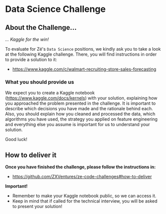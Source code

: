 # Data Science Challenge

## About the Challenge... 

*... Kaggle for the win!* 

To evaluate for Zé's `Data Science` positions, we kindly ask you to take a look at the following Kaggle challenge. There, you will find instructions in order to provide a solution to it: 

- https://www.kaggle.com/c/walmart-recruiting-store-sales-forecasting

### What you should provide us

We expect you to create a Kaggle notebook (https://www.kaggle.com/docs/kernels) with your solution, explaining how you approached the problem presented in the challenge. It is important to describe which decisions you have made and the rationale behind each. Also, you should explain how you cleaned and processed the data, which algorithms you have used, the strategy you applied on feature engineering and everything else you assume is important for us to understand your solution.

Good luck!

## How to deliver it

**Once you have finished the challenge, please follow the instructions in:**
- https://github.com/ZXVentures/ze-code-challenges#how-to-deliver

**Important!**
- Remember to make your Kaggle notebook public, so we can access it.
- Keep in mind that if called for the technical interview, you will be asked to present your solution!